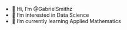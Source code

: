 - 👋 Hi, I’m @GabrielSmithz
- 👀 I’m interested in Data Science
- 🌱 I’m currently learning Applied Mathematics
<!---
GabrielSmithz/GabrielSmithz is a ✨ special ✨ repository because its `README.md` (this file) appears on your GitHub profile.
You can click the Preview link to take a look at your changes.
--->

